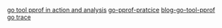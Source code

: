 [go tool pprof in action and analysis](https://mp.weixin.qq.com/s?__biz=MzkxMjQzMjA0OQ==&mid=2247485397&idx=1&sn=ed904e545674cd28eb4c54ad829f8ed7&chksm=c024712faeb7d5ec3a21b1cf0cd086672c48750995d3cdfdb8de161ecab917fb924b3695f22a&mpshare=1&scene=23&srcid=0427BdCvlsYWZgM4R2tcaKfS&sharer_shareinfo=be16e9fa15f0e9cf72ae02816c513fcb&sharer_shareinfo_first=cc8e9d7ae1e9178d88aa9ec5f8ade4e4%23rd)
[go-pprof-pratcice](https://github.com/wolfogre/go-pprof-practice)
[blog-go-tool-pprof](https://blog.wolfogre.com/posts/go-ppof-practice/)
[go trace](https://mp.weixin.qq.com/s/I9xSMxy32cALSNQAN8wlnQ)

